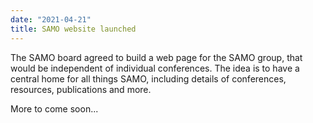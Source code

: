 ```yaml
---
date: "2021-04-21"
title: SAMO website launched
---
```


The SAMO board agreed to build a web page for the SAMO group, that would be independent of individual conferences. The idea is to have a central home for all things SAMO, including details of conferences, resources, publications and more.

More to come soon...
